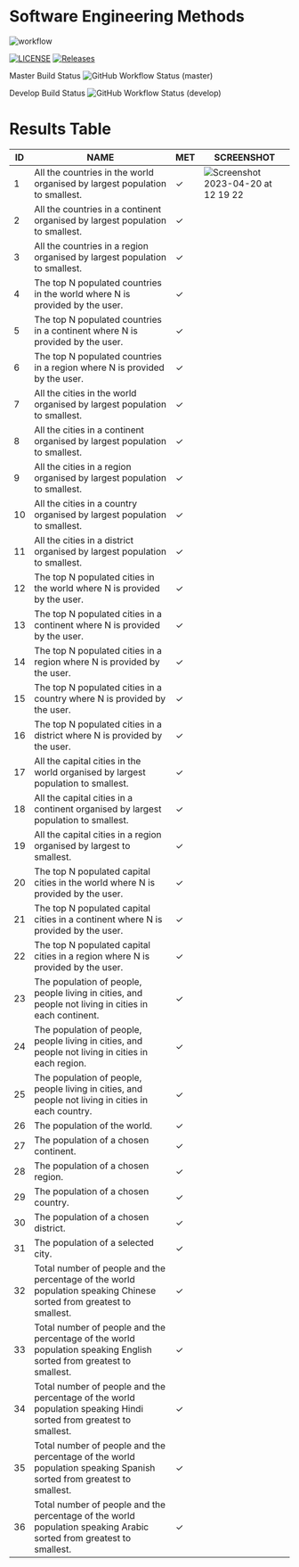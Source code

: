 # Software Engineering Methods
![workflow](https://github.com/Pannoniae/sem/actions/workflows/main.yml/badge.svg)

[![LICENSE](https://img.shields.io/github/license/Pannoniae/sem.svg?style=flat-square)](https://github.com/Pannoniae/sem/blob/master/LICENSE)
[![Releases](https://img.shields.io/github/release/Pannoniae/sem/all.svg?style=flat-square)](https://github.com/Pannoniae/sem/releases)

Master Build Status ![GitHub Workflow Status (master)](https://img.shields.io/github/actions/workflow/status/Pannoniae/sem/main.yml?branch=master&style=flat-square)

Develop Build Status ![GitHub Workflow Status (develop)](https://img.shields.io/github/actions/workflow/status/Pannoniae/sem/main.yml?branch=develop&style=flat-square)

# Results Table

| ID | NAME | MET | SCREENSHOT |
| -- | ---- | --- | ---------- |
| 1 | All the countries in the world organised by largest population to smallest. | ✓ | ![Screenshot 2023-04-20 at 12 19 22](https://user-images.githubusercontent.com/62884069/233350970-388a9ed2-c317-4d0d-a53a-c322e15261f2.png) |
| 2 | All the countries in a continent organised by largest population to smallest. | ✓ |  |
| 3 | All the countries in a region organised by largest population to smallest. | ✓ |  |
| 4 | The top N populated countries in the world where N is provided by the user. | ✓ |  |
| 5 | The top N populated countries in a continent where N is provided by the user. | ✓ |  |
| 6 | The top N populated countries in a region where N is provided by the user. | ✓ |  |
| 7 | All the cities in the world organised by largest population to smallest. | ✓ |  |
| 8 | All the cities in a continent organised by largest population to smallest. | ✓ |  |
| 9 | All the cities in a region organised by largest population to smallest. | ✓ |  |
| 10 | All the cities in a country organised by largest population to smallest. | ✓ |  |
| 11 | All the cities in a district organised by largest population to smallest. | ✓ |  |
| 12 | The top N populated cities in the world where N is provided by the user. | ✓ |  |
| 13 | The top N populated cities in a continent where N is provided by the user. | ✓ |  |
| 14 | The top N populated cities in a region where N is provided by the user. | ✓ |  |
| 15 | The top N populated cities in a country where N is provided by the user. | ✓ |  |
| 16 | The top N populated cities in a district where N is provided by the user. | ✓ |  |
| 17 | All the capital cities in the world organised by largest population to smallest. | ✓ |  |
| 18 | All the capital cities in a continent organised by largest population to smallest. | ✓ |  |
| 19 | All the capital cities in a region organised by largest to smallest. | ✓ |  |
| 20 | The top N populated capital cities in the world where N is provided by the user. | ✓ |  |
| 21 | The top N populated capital cities in a continent where N is provided by the user. | ✓ |  |
| 22 | The top N populated capital cities in a region where N is provided by the user. | ✓ |  |
| 23 | The population of people, people living in cities, and people not living in cities in each continent. | ✓ |  |
| 24 | The population of people, people living in cities, and people not living in cities in each region. | ✓ |  |
| 25 | The population of people, people living in cities, and people not living in cities in each country. | ✓ |  |
| 26 | The population of the world. | ✓ |  |
| 27 | The population of a chosen continent. | ✓ |  |
| 28 | The population of a chosen region. | ✓ |  |
| 29 | The population of a chosen country. | ✓ |  |
| 30 | The population of a chosen district. | ✓ |  |
| 31 | The population of a selected city. | ✓ |  |
| 32 | Total number of people and the percentage of the world population speaking Chinese sorted from greatest to smallest. | ✓ |  |
| 33 | Total number of people and the percentage of the world population speaking English sorted from greatest to smallest. | ✓ |  |
| 34 | Total number of people and the percentage of the world population speaking Hindi sorted from greatest to smallest. | ✓ |  |
| 35 | Total number of people and the percentage of the world population speaking Spanish sorted from greatest to smallest. | ✓ |  |
| 36 | Total number of people and the percentage of the world population speaking Arabic sorted from greatest to smallest. | ✓ |  |
